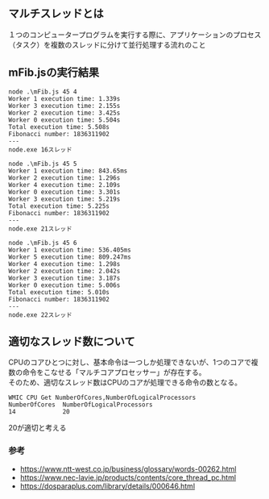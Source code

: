 ## マルチスレッドとは

１つのコンピュータープログラムを実行する際に、アプリケーションのプロセス（タスク）を複数のスレッドに分けて並行処理する流れのこと

## mFib.jsの実行結果

```
node .\mFib.js 45 4
Worker 1 execution time: 1.339s
Worker 3 execution time: 2.155s
Worker 2 execution time: 3.425s
Worker 0 execution time: 5.504s
Total execution time: 5.508s
Fibonacci number: 1836311902
---
node.exe 16スレッド
```

```
node .\mFib.js 45 5
Worker 1 execution time: 843.65ms
Worker 2 execution time: 1.296s
Worker 4 execution time: 2.109s
Worker 0 execution time: 3.301s
Worker 3 execution time: 5.219s
Total execution time: 5.225s
Fibonacci number: 1836311902
---
node.exe 21スレッド
```

```
node .\mFib.js 45 6
Worker 1 execution time: 536.405ms
Worker 5 execution time: 809.247ms
Worker 4 execution time: 1.298s
Worker 2 execution time: 2.042s
Worker 3 execution time: 3.187s
Worker 0 execution time: 5.006s
Total execution time: 5.010s
Fibonacci number: 1836311902
---
node.exe 22スレッド
```

## 適切なスレッド数について

CPUのコアひとつに対し、基本命令は一つしか処理できないが、1つのコアで複数の命令をこなせる「マルチコアプロセッサー」が存在する。  
そのため、適切なスレッド数はCPUのコアが処理できる命令の数となる。

```
WMIC CPU Get NumberOfCores,NumberOfLogicalProcessors
NumberOfCores  NumberOfLogicalProcessors
14             20
```

20が適切と考える

### 参考

- https://www.ntt-west.co.jp/business/glossary/words-00262.html
- https://www.nec-lavie.jp/products/contents/core_thread_pc.html
- https://dosparaplus.com/library/details/000646.html
